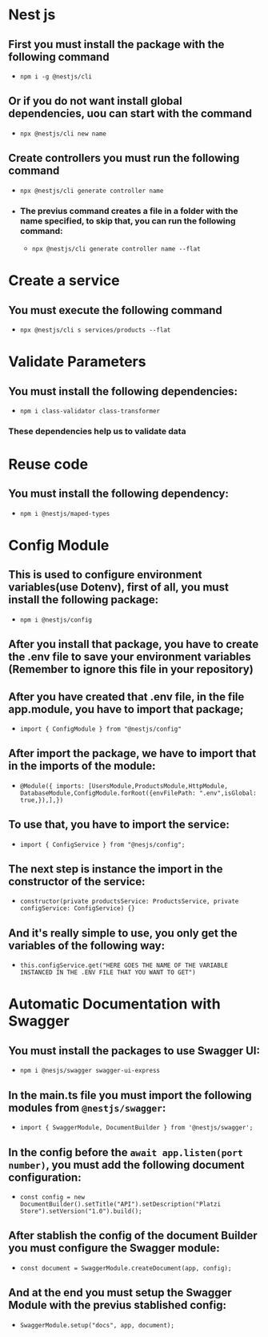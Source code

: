 # Nest js

## First you must install the package with the following command 
	
- `npm i -g @nestjs/cli`

## Or if you do not want install global dependencies, uou can start with the command

- `npx @nestjs/cli new name`


## Create controllers you must run the following command

- `npx @nestjs/cli generate controller name`

- ### The previus command creates a file in a folder with the name specified, to skip that, you can run the following command: 
    
    - `npx @nestjs/cli generate controller name --flat`

# Create a service

## You must execute the following command
- `npx @nestjs/cli s services/products --flat`

# Validate Parameters

## You must install the following dependencies:

- `npm i class-validator class-transformer`

### These dependencies help us to validate data

# Reuse code

## You must install the following dependency:

- `npm i @nestjs/maped-types`

# Config Module

## This is used to configure environment variables(use Dotenv), first of all, you must install the following package:

- `npm i @nestjs/config`

## After you install that package, you have to create the .env file to save your environment variables (Remember to ignore this file in your repository)

## After you have created that .env file, in the file app.module, you have to import that package;

- `import { ConfigModule } from "@nestjs/config" `

## After import the package, we have to import that in the imports of the module:

- `@Module({ imports: [UsersModule,ProductsModule,HttpModule, DatabaseModule,ConfigModule.forRoot({envFilePath: ".env",isGlobal: true,}),],})`


## To use that, you have to import the service:

- `import { ConfigService } from "@nesjs/config"; `

## The next step is instance the import in the constructor of the service:

- `constructor(private productsService: ProductsService, private configService: ConfigService) {}`

## And it's really simple to use, you only get the variables of the following way: 

- `this.configService.get("HERE GOES THE NAME OF THE VARIABLE INSTANCED IN THE .ENV FILE THAT YOU WANT TO GET")`

# Automatic Documentation with Swagger

## You must install the packages to use Swagger UI:

- `npm i @nesjs/swagger swagger-ui-express`

## In the main.ts file you must import the following modules from `@nestjs/swagger`:

- `import { SwaggerModule, DocumentBuilder } from '@nestjs/swagger';`

## In the config before the `await app.listen(port number)`, you must add the following document configuration:

- `const config = new DocumentBuilder().setTitle("API").setDescription("Platzi Store").setVersion("1.0").build();`

## After stablish the config of the document Builder you must configure the Swagger module:

- `const document = SwaggerModule.createDocument(app, config);`

## And at the end you must setup the Swagger Module with the previus stablished config:

- `SwaggerModule.setup("docs", app, document);`